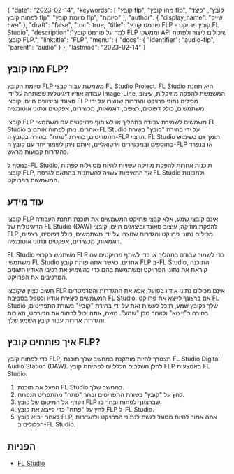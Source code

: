 {
"date": "2023-02-14",
  "keywords": [
"קובץ flp",
"מהו קובץ flp",
"קוֹבֶץ",
"כיצד לפתוח קובץ flp",
"סיומת קובץ flp",
"סיומת"
],
  "author": {
"display_name": "שייק פאיז"
},
"draft": "false",
"toc": true,
"title": "פורמט קובץ FLP - קובץ פרויקט FL Studio",
  "description":"למד על פורמט קובץ FLP וממשקי API שיכולים ליצור ולפתוח קובצי FLP.",
  "linktitle": "FLP",
  "menu": {
    "docs": {
      "identifier": "audio-flp",
      "parent": "audio"
}
},
"lastmod": "2023-02-14"
}

## מהו קובץ FLP?

סיומת הקובץ FLP משמשת עבור קבצי FL Studio Project. FL Studio היא תחנת עבודה אודיו דיגיטלית שפותחה על ידי Image-Line, המשמשת להפקה מוזיקלית, עיצוב סאונד וביצועים חיים. קובצי FLP מכילים נתוני פרויקט והגדרות שנוצרו על ידי משתמשים, כולל דפוסים, רצפים, דוגמאות, מכשירים, אפקטים ונתוני אוטומציה.

קובצי FLP משמשים לשמירת עבודה בתהליך או לשיתוף פרויקטים עם משתמשי FL Studio אחרים. ניתן לפתוח אותם ב-FL Studio על ידי בחירת "קובץ" בשורת התפריטים, בחירת "פתח" ובחירה בקובץ ה-FLP הרצוי. FL Studio תומך גם בשימוש בתוספים ובמכשירים וירטואליים, אותם ניתן לשמור יחד עם קובץ ה-FLP או בנפרד כהגדרות קבועות מראש.

בנוסף ל-FL Studio, תוכנות אחרות להפקת מוזיקה עשויות להיות מסוגלות לפתוח קובצי FLP, אך התאימות עשויה להשתנות בהתאם לגרסת FL Studio ולתכונות המשמשות בפרויקט.

## עוד מידע

קובצי FLP אינם קובצי שמע, אלא קבצי פרויקט המשמשים את תוכנת תחנת העבודה הדיגיטלית של FL Studio (DAW) להפקת מוזיקה, עיצוב סאונד וביצועים חיים. קובצי FLP מכילים נתוני פרויקט והגדרות שנוצרו על ידי משתמשים, כולל דפוסים, רצפים, דוגמאות, מכשירים, אפקטים ונתוני אוטומציה.

FL Studio משתמש בקבצי FLP כדי לשמור עבודה בתהליך או כדי לשתף פרויקטים עם משתמשי FL Studio אחרים. כאשר אתה פותח קובץ FLP ב-FL Studio, התוכנה קוראת את נתוני הפרויקט ומשתמשת בהם כדי להשמיע את רכיבי האודיו השונים המרכיבים את הפרויקט.

חשוב לציין שקובצי FLP אינם מכילים נתוני אודיו בפועל, אלא את ההגדרות והפרמטרים המשמשים ליצירת אודיו ולטפל בסביבת FL Studio. אם ברצונך לייצא את פרויקט FL Studio שלך כקובץ שמע, תוכל לעשות זאת על ידי בחירת "קובץ" בשורת התפריטים, בחירה ב"ייצוא" ולאחר מכן "שמע". משם, אתה יכול לבחור את הפורמט, האיכות והגדרות אחרות עבור קובץ השמע שלך.

## איך פותחים קובץ FLP?

כדי לפתוח קובץ FLP, תצטרך להיות מותקנת במחשב שלך תוכנת FL Studio Digital Audio Station (DAW). להלן השלבים הכלליים לפתיחת קובץ FLP באמצעות FL Studio:

1. הפעל את תוכנת FL Studio במחשב שלך.
2. לחץ על "קובץ" בשורת התפריטים ובחר "פתח" מהתפריט הנפתח.
3. דפדף אל המיקום של קובץ FLP שברצונך לפתוח ובחר בו.
4. לחץ על "פתח" כדי לייבא את קובץ FLP ל-FL Studio.
5. לאחר ייבוא קובץ FLP, אתה אמור להיות מסוגל לגשת לנתוני הפרויקט ולהגדרות הכלולים ב-FL Studio.

## הפניות
* [FL Studio](https://en.wikipedia.org/wiki/FL_Studio)

